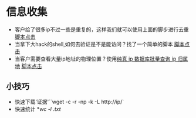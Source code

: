 # 信息收集

+ 客户给了很多ip不过一些是重复的，这样我们就可以使用上面的脚步进行去重 [脚本点击](./去重复ip.py)
+ 当拿下大hack的shell,如何去验证是不是能访问？找了一个简单的脚本 [脚本点击](./Check.py)
+ 当客户需要查看大量ip地址的物理位置？使用[纯真 ip 数据库批量查询 ip 归属地](https://soapffz.com/python/245.html) [脚本点击](./ip归属地.py)

## 小技巧
+ 快速下载'证据'``wget -c -r -np -k -L http://ip/` 
+ 快速统计 **wc -l *.txt**

